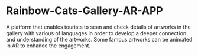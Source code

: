 # Rainbow-Cats-Gallery-AR-APP
A platform that enables tourists to scan and check details of artworks in the gallery with various of languages in order to develop a deeper connection and understanding of the artworks. Some famous artworks can be animated in AR to enhance the engagement.
